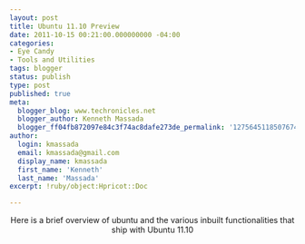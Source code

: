 ```yaml
---
layout: post
title: Ubuntu 11.10 Preview
date: 2011-10-15 00:21:00.000000000 -04:00
categories:
- Eye Candy
- Tools and Utilities
tags: blogger
status: publish
type: post
published: true
meta:
  blogger_blog: www.techronicles.net
  blogger_author: Kenneth Massada
  blogger_ff04fb872097e84c3f74ac8dafe273de_permalink: '1275645118507674320'
author:
  login: kmassada
  email: kmassada@gmail.com
  display_name: kmassada
  first_name: 'Kenneth'
  last_name: 'Massada'
excerpt: !ruby/object:Hpricot::Doc

---
```

<div class="separator" style="clear:both;text-align:center;"></div>
<div class="separator" style="clear:both;text-align:center;">Here is a brief overview of ubuntu and the various inbuilt functionalities that ship with Ubuntu 11.10</div>
<div class="separator" style="clear:both;text-align:center;"></div>
<div class="separator" style="clear:both;text-align:center;"></div>
<p></p>
